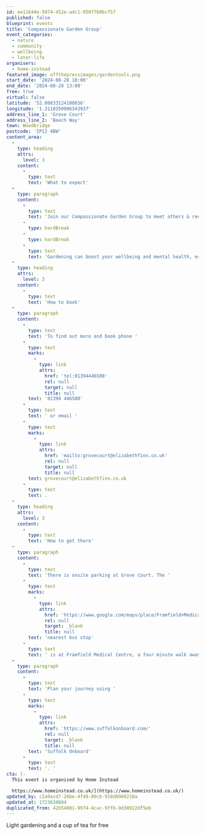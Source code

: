 ```yaml
---
id: ee11644e-5074-452e-a4c1-950f7b0bcf57
published: false
blueprint: events
title: 'Compassionate Garden Group'
event_categories:
  - nature
  - community
  - wellbeing
  - later-life
organisers:
  - home-instead
featured_image: offthepressimages/gardentools.png
start_date: '2024-08-28 10:00'
end_date: '2024-08-28 13:00'
free: true
virtual: false
latitude: '52.08833124100656'
longitude: '1.3110350906343937'
address_line_1: 'Grove Court'
address_line_2: 'Beech Way'
town: Woodbridge
postcode: 'IP12 4BW'
content_area:
  -
    type: heading
    attrs:
      level: 3
    content:
      -
        type: text
        text: 'What to expect'
  -
    type: paragraph
    content:
      -
        type: text
        text: 'Join our Compassionate Garden Group to meet others & receive support with those also living and caring for someone with life-limiting illness to help cope with the grief you may be feeling.'
      -
        type: hardBreak
      -
        type: hardBreak
      -
        type: text
        text: 'Gardening can boost your wellbeing and mental health, especially if you’re experiencing or anticipating bereavement.'
  -
    type: heading
    attrs:
      level: 3
    content:
      -
        type: text
        text: 'How to book'
  -
    type: paragraph
    content:
      -
        type: text
        text: 'To find out more and book phone '
      -
        type: text
        marks:
          -
            type: link
            attrs:
              href: 'tel:01394446500'
              rel: null
              target: null
              title: null
        text: '01394 446500'
      -
        type: text
        text: ' or email '
      -
        type: text
        marks:
          -
            type: link
            attrs:
              href: 'mailto:grovecourt@elizabethfinn.co.uk'
              rel: null
              target: null
              title: null
        text: grovecourt@elizabethfinn.co.uk
      -
        type: text
        text: .
  -
    type: heading
    attrs:
      level: 3
    content:
      -
        type: text
        text: 'How to get there'
  -
    type: paragraph
    content:
      -
        type: text
        text: 'There is onsite parking at Grove Court. The '
      -
        type: text
        marks:
          -
            type: link
            attrs:
              href: 'https://www.google.com/maps/place/Framfield+Medical+Centre/@52.0890133,1.3053785,17z/data=!4m23!1m16!4m15!1m6!1m2!1s0x47d99c7d236318ab:0x824f8f5cfa72cf3b!2sFramfield+Medical+Centre,+Woodbridge+IP12+4BS!2m2!1d1.307976!2d52.089497!1m6!1m2!1s0x47d99c880614a779:0xc834bb532dd14911!2sGrove+Court,+15+Beech+Way,+Woodbridge+IP12+4BW!2m2!1d1.311019!2d52.0882192!3e2!3m5!1s0x47d99c7d236318ab:0x824f8f5cfa72cf3b!8m2!3d52.089497!4d1.307976!16s%2Fg%2F11c0wm7fn_?entry=ttu'
              rel: null
              target: _blank
              title: null
        text: 'nearest bus stop'
      -
        type: text
        text: ' is at Framfield Medical Centre, a four minute walk away.'
  -
    type: paragraph
    content:
      -
        type: text
        text: 'Plan your journey using '
      -
        type: text
        marks:
          -
            type: link
            attrs:
              href: 'https://www.suffolkonboard.com/'
              rel: null
              target: _blank
              title: null
        text: 'Suffolk Onboard'
      -
        type: text
        text: '. '
cta: |-
  This event is organised by Home Instead

  https://www.homeinstead.co.uk/](https://www.homeinstead.co.uk/)
updated_by: c2a9acd7-26be-4f49-89cb-918d0960210a
updated_at: 1723630884
duplicated_from: 42b54881-9974-4cac-9ffb-9d38922df5eb
---
```

Light gardening and a cup of tea for free